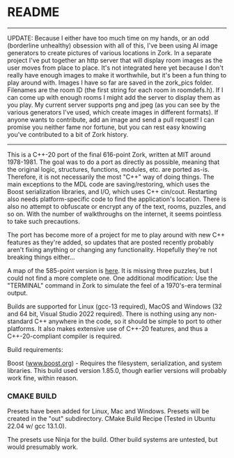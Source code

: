 # README #

***
UPDATE: Because I either have too much time on my hands, or an odd (borderline unhealthy) obsession with all of this,
I've been using AI image generators to create pictures of various locations in Zork. In a separate project
I've put together an http server that will display room images as the user moves from place to place. It's
not integrated here yet because I don't really have enough images to make it worthwhile, but it's been a fun thing
to play around with. Images I have so far are saved in the zork_pics folder. Filenames are
the room ID (the first string for each room in roomdefs.h). If I can come up with enough rooms I might add the server to display them as you play. My current
server supports png and jpeg (as you can see by the various generators I've used, which create images in different 
formats). If anyone wants to contribute, add an image and send a pull request! I can promise you neither fame
nor fortune, but you can rest easy knowing you've contributed to a bit of Zork history.
***

This is a C++-20 port of the final 616-point Zork, written at MIT around 1978-1981. The goal was to do a port
as directly as possible, meaning that the original logic, structures, functions, modules, etc. are
ported as-is. Therefore, it is not necessarily the most "C++" way of doing things. The main exceptions 
to the MDL code are saving/restoring, which uses the Boost serialization libraries,
and I/O, which uses C++ cin/cout. Restarting also needs platform-specific code to find the application's
location. There is also no attempt
to obfuscate or encrypt any of the text, rooms, puzzles, and so on. With the number of walkthroughs on the
internet, it seems pointless to take such precautions.

The port has become more of a project for me to play around with new C++ features as they're added, so updates
that are posted recently probably aren't fixing anything or changing any functionality. Hopefully they're not 
breaking things either...

A map of the 585-point version is [here](https://2warpstoneptune.com/2015/05/13/hand-drawn-dungeon-map-1979-1981/).
It is missing three puzzles, but I could not find a more complete one.
One additional modification: Use the "TERMINAL" command in Zork to simulate the feel of a 1970's-era
terminal output.

Builds are supported for Linux (gcc-13 required), MacOS and Windows (32 and 64 bit, Visual Studio 2022 required).
There is nothing using any non-standard C++ anywhere in the code, so it should be simple to port to other
platforms. It also makes extensive use of C++-20 features, and thus a C++-20-compliant compiler
is required. 

Build requirements:

Boost (www.boost.org) - Requires the filesystem, serialization, and system libraries. This build used
version 1.85.0, though earlier versions will probably work fine, within reason.

### CMAKE BUILD
Presets have been added for Linux, Mac and Windows. Presets will be created in the "out" subdirectory.
CMake Build Recipe (Tested in Ubuntu 22.04 w/ gcc 13.1.0).  

The presets use Ninja for the build. Other build systems are untested, but would presumably work.

